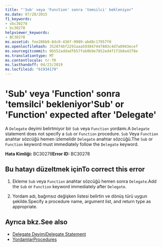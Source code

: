 ```yaml
---
title: "'Sub' veya 'Function' sonra 'temsilci' bekleniyor"
ms.date: 07/20/2015
f1_keywords:
- vbc30278
- bc30278
helpviewer_keywords:
- BC30278
ms.assetid: fee206b9-8dc0-436f-9909-abd8c17957f8
ms.openlocfilehash: 352874bf2291aaa593847447803c4d7a0943ecef
ms.sourcegitcommit: 9b552addadfb57fab0b9e7852ed4f1f1b8a42f8e
ms.translationtype: MT
ms.contentlocale: tr-TR
ms.lasthandoff: 04/23/2019
ms.locfileid: "61934179"
---
```

# <a name="sub-or-function-expected-after-delegate"></a><span data-ttu-id="5867b-102">'Sub' veya 'Function' sonra 'temsilci' bekleniyor</span><span class="sxs-lookup"><span data-stu-id="5867b-102">'Sub' or 'Function' expected after 'Delegate'</span></span>
<span data-ttu-id="5867b-103">A `Delegate` deyimi belirtmiyor bir `Sub` veya `Function` yordamı.</span><span class="sxs-lookup"><span data-stu-id="5867b-103">A `Delegate` statement does not specify a `Sub` or `Function` procedure.</span></span> <span data-ttu-id="5867b-104">`Sub` Veya `Function` anahtar sözcüğü hemen izlemelidir `Delegate` anahtar sözcüğü.</span><span class="sxs-lookup"><span data-stu-id="5867b-104">The `Sub` or `Function` keyword must immediately follow the `Delegate` keyword.</span></span>  
  
 <span data-ttu-id="5867b-105">**Hata Kimliği:** BC30278</span><span class="sxs-lookup"><span data-stu-id="5867b-105">**Error ID:** BC30278</span></span>  
  
## <a name="to-correct-this-error"></a><span data-ttu-id="5867b-106">Bu hatayı düzeltmek için</span><span class="sxs-lookup"><span data-stu-id="5867b-106">To correct this error</span></span>  
  
1. <span data-ttu-id="5867b-107">Ekleme `Sub` veya `Function` anahtar sözcüğü hemen sonra `Delegate`.</span><span class="sxs-lookup"><span data-stu-id="5867b-107">Add the `Sub` or `Function` keyword immediately after `Delegate`.</span></span>  
  
2. <span data-ttu-id="5867b-108">Yordam adı, bağımsız değişken listesi belirtin ve dönüş türü uygun şekilde.</span><span class="sxs-lookup"><span data-stu-id="5867b-108">Specify a procedure name, argument list, and return type as appropriate.</span></span>  
  
## <a name="see-also"></a><span data-ttu-id="5867b-109">Ayrıca bkz.</span><span class="sxs-lookup"><span data-stu-id="5867b-109">See also</span></span>

- [<span data-ttu-id="5867b-110">Delegate Deyimi</span><span class="sxs-lookup"><span data-stu-id="5867b-110">Delegate Statement</span></span>](../../visual-basic/language-reference/statements/delegate-statement.md)
- [<span data-ttu-id="5867b-111">Yordamlar</span><span class="sxs-lookup"><span data-stu-id="5867b-111">Procedures</span></span>](../../visual-basic/programming-guide/language-features/procedures/index.md)
